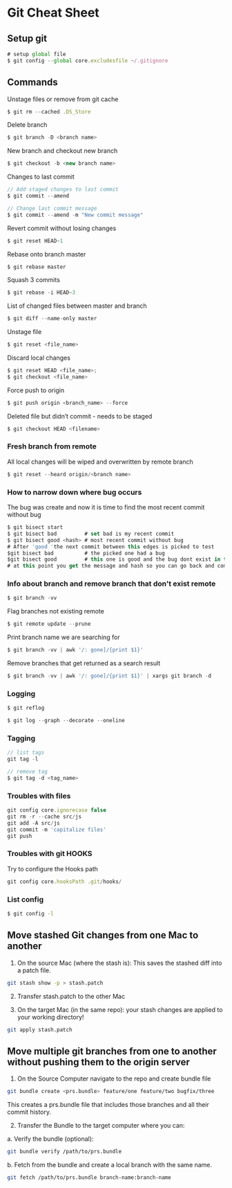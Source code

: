 # Git Cheat Sheet

## Setup git

```js
# setup global file
$ git config --global core.excludesfile ~/.gitignore
```

## Commands

Unstage files or remove from git cache

```js
$ git rm --cached .DS_Store
```

Delete branch

```js
$ git branch -D <branch name>
```

New branch and checkout new branch

```js
$ git checkout -b <new branch name>
```

Changes to last commit

```js
// Add staged changes to last commit
$ git commit --amend

// Change last commit message
$ git commit --amend -m "New commit message"
```

Revert commit without losing changes

```js
$ git reset HEAD~1
```

Rebase onto branch master

```js
$ git rebase master
```

Squash 3 commits

```js
$ git rebase -i HEAD~3
```

List of changed files between master and branch

```js
$ git diff --name-only master
```

Unstage file

```js
$ git reset <file_name>
```

Discard local changes

```js
$ git reset HEAD <file_name>;
$ git checkout <file_name>
```

Force push to origin

```js
$ git push origin <branch_name> --force
```

Deleted file but didn’t commit - needs to be staged

```js
$ git checkout HEAD <filename>
```

### Fresh branch from remote

All local changes will be wiped and overwritten by remote branch

```js
$ git reset --heard origin/<branch name>
```

### How to narrow down where bug occurs

The bug was create and now it is time to find the most recent commit without bug

```js
$ git bisect start
$ git bisect bad         # set bad is my recent commit
$ git bisect good <hash> # most recent commit without bug
# After 'good 'the next commit between this edges is picked to test
$git bisect bad          # the picked one had a bug
$git bisect good         # this one is good and the bug dont exist in this commit
# at this point you get the message and hash so you can go back and compare the codes and find the bug
```

### Info about branch and remove branch that don't exist remote

```js
$ git branch -vv
```

Flag branches not existing remote

```js
$ git remote update --prune
```

Print branch name we are searching for

```js
$ git branch -vv | awk '/: gone]/{print $1}'
```

Remove branches that get returned as a search result

```js
$ git branch -vv | awk '/: gone]/{print $1}' | xargs git branch -d
```

### Logging

```js
$ git reflog
```

```js
$ git log --graph --decorate --oneline
```

### Tagging

```js
// list tags
git tag -l

// remove tag
$ git tag -d <tag_name>
```

### Troubles with files

```js
git config core.ignorecase false
git rm -r --cache src/js
git add -A src/js
git commit -m 'capitalize files'
git push
```

### Troubles with git HOOKS

Try to configure the Hooks path

```js
git config core.hooksPath .git/hooks/
```

### List config

```sh
$ git config -l
```

## Move stashed Git changes from one Mac to another

1. On the source Mac (where the stash is): This saves the stashed diff into a patch file.

```sh
git stash show -p > stash.patch
```

2. Transfer stash.patch to the other Mac

3. On the target Mac (in the same repo): your stash changes are applied to your working directory!

```sh
git apply stash.patch
```

## Move multiple git branches from one to another without pushing them to the origin server

1. On the Source Computer navigate to the repo and create bundle file

```sh
git bundle create <prs.bundle> feature/one feature/two bugfix/three
```

This creates a prs.bundle file that includes those branches and all their commit history.

2. Transfer the Bundle to the target computer where you can:

a. Verify the bundle (optional):

```sh
git bundle verify /path/to/prs.bundle
```

b. Fetch from the bundle and create a local branch with the same name.

```sh
git fetch /path/to/prs.bundle branch-name:branch-name
```
